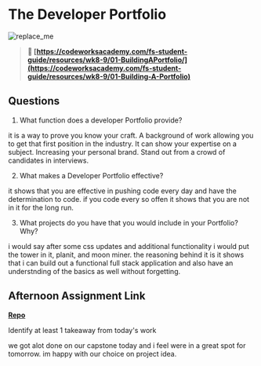 # The Developer Portfolio

![replace_me](https://codeworks.blob.core.windows.net/public/assets/img/illustrations/placeholder.svg)

> **📖 [https://codeworksacademy.com/fs-student-guide/resources/wk8-9/01-BuildingAPortfolio/](https://codeworksacademy.com/fs-student-guide/resources/wk8-9/01-Building-A-Portfolio)**

## Questions

1. What function does a developer Portfolio provide?

 
 it is a way to prove you know your craft. A background of work allowing you to get that first position in the industry. It can show your expertise on a subject. Increasing your personal brand.
Stand out from a crowd of candidates in interviews.

2. What makes a Developer Portfolio effective?


it shows that you are effective in pushing code every day and have the determination to code. if you code every so offen it shows that you are not in it for the long run. 

3. What projects do you have that you would include in your Portfolio? Why?


i would say after some css updates and additional functionality i would put the tower in it, planit, and moon miner. the reasoning behind it is it shows that i can build out a functional full stack application and also have an understnding of the basics as well without forgetting.

## Afternoon Assignment Link

**[Repo](https://github.com/kyleem20/gameCloset.git)**

Identify at least 1 takeaway from today's work

we got alot done on our capstone today and i feel were in a great spot for tomorrow. im happy with our choice on project idea.
